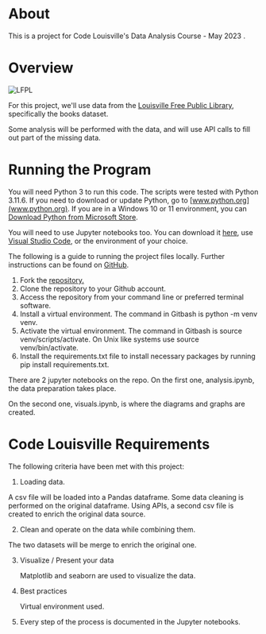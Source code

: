 # About

This is a project for Code Louisville's Data Analysis Course - May 2023 .


# Overview

  ![LFPL](https://www.arcgis.com/sharing/rest/content/items/372216992aea4b2cb5b02837d7a48eaf/info/thumbnail/thumbnail1659543230768.png?w=800)

For this project, we'll use data from the [Louisville Free Public Library](https://data.louisvilleky.gov/datasets/louisville-metro-ky-library-collection-inventory/about), specifically the books dataset. 

Some analysis will be performed with the data, and will use API calls to fill out part of the missing data.
  

# Running the Program

You will need Python 3 to run this code. The scripts were tested with Python 3.11.6. If you need to download or update Python, go to [www.python.org](www.python.org). If you are in a Windows 10 or 11 environment, you can  [Download Python from Microsoft Store](https://apps.microsoft.com/detail/python-3-11/9NRWMJP3717K?hl=en-US).

You will need to use Jupyter notebooks too. You can download it [here](https://jupyter.org/install), use [Visual Studio Code](https://code.visualstudio.com/), or the environment of your choice.

The following is a guide to running the project files locally. Further instructions can be found on [GitHub](https://docs.github.com/en/repositories/creating-and-managing-repositories/cloning-a-repository).
 
1.  Fork the [repository.](https://github.com/lcabrp/LFPL_Data) 
2.  Clone the repository to your Github account.
3.  Access the repository from your command line or preferred terminal software.
4.  Install a virtual environment. The command in Gitbash is python -m venv venv.
5.  Activate the virtual environment. The command in Gitbash is source venv/scripts/activate. On Unix like systems use source venv/bin/activate.
6.  Install the  requirements.txt file to install necessary packages by running pip install requirements.txt.

There are 2 jupyter notebooks on the repo. On the first one, analysis.ipynb, the data preparation takes place.

On the second one, visuals.ipynb, is where the diagrams and graphs are created.

# Code Louisville Requirements

The following criteria have been met with this project:

1. Loading data.

  A csv file will be loaded into a Pandas dataframe. Some data cleaning is performed on the original dataframe. Using  APIs, a second csv file is created to enrich the original data source.

2. Clean and operate on the data while combining them.

  The two datasets will be merge to enrich the original one.

3. Visualize / Present your data

   Matplotlib and seaborn are used to visualize the data.

5. Best practices

   Virtual environment used.

7. Every step of the process is documented in the Jupyter notebooks.

